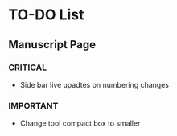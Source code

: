 # TO-DO List

## Manuscript Page

### CRITICAL

- Side bar live upadtes on numbering changes

### IMPORTANT

- Change tool compact box to smaller
